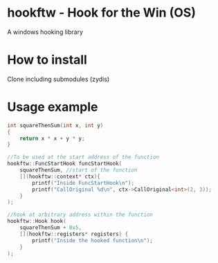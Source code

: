 # hookftw - Hook for the Win (OS)
A windows hooking library

# How to install
Clone including submodules (zydis)

# Usage example
```C++
int squareThenSum(int x, int y)
{
	return x * x + y * y;
}

//To be used at the start address of the function
hookftw::FuncStartHook funcStartHook(
	squareThenSum, //start of the function
	[](hookftw::context* ctx){
		printf("Inside FuncStartHook\n");
		printf("CallOriginal %d\n", ctx->CallOriginal<int>(2, 3));
	}
);

//hook at arbitrary address within the function
hookftw::Hook hook(
	squareThenSum + 0x5,
	[](hookftw::registers* registers) {
		printf("Inside the hooked function\n");
	}
);

```